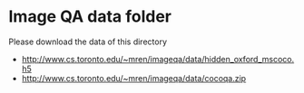 # Image QA data folder

Please download the data of this directory
* http://www.cs.toronto.edu/~mren/imageqa/data/hidden_oxford_mscoco.h5
* http://www.cs.toronto.edu/~mren/imageqa/data/cocoqa.zip

